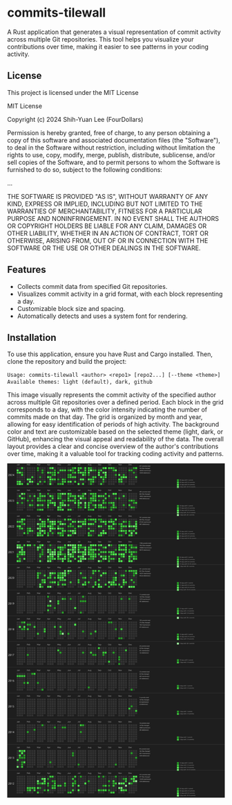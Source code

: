 # commits-tilewall

A Rust application that generates a visual representation of commit activity across multiple Git repositories. This tool helps you visualize your contributions over time, making it easier to see patterns in your coding activity.

## License

This project is licensed under the MIT License

MIT License

Copyright (c) 2024 Shih-Yuan Lee (FourDollars)

Permission is hereby granted, free of charge, to any person obtaining a copy
of this software and associated documentation files (the "Software"), to deal
in the Software without restriction, including without limitation the rights
to use, copy, modify, merge, publish, distribute, sublicense, and/or sell
copies of the Software, and to permit persons to whom the Software is
furnished to do so, subject to the following conditions:

...

THE SOFTWARE IS PROVIDED "AS IS", WITHOUT WARRANTY OF ANY KIND, EXPRESS OR
IMPLIED, INCLUDING BUT NOT LIMITED TO THE WARRANTIES OF MERCHANTABILITY,
FITNESS FOR A PARTICULAR PURPOSE AND NONINFRINGEMENT. IN NO EVENT SHALL THE
AUTHORS OR COPYRIGHT HOLDERS BE LIABLE FOR ANY CLAIM, DAMAGES OR OTHER
LIABILITY, WHETHER IN AN ACTION OF CONTRACT, TORT OR OTHERWISE, ARISING FROM,
OUT OF OR IN CONNECTION WITH THE SOFTWARE OR THE USE OR OTHER DEALINGS IN THE
SOFTWARE.


## Features

- Collects commit data from specified Git repositories.
- Visualizes commit activity in a grid format, with each block representing a day.
- Customizable block size and spacing.
- Automatically detects and uses a system font for rendering.

## Installation

To use this application, ensure you have Rust and Cargo installed. Then, clone the repository and build the project:

```
Usage: commits-tilewall <author> <repo1> [repo2...] [--theme <theme>]
Available themes: light (default), dark, github
```

This image visually represents the commit activity of the specified author across multiple Git repositories over a defined period. Each block in the grid corresponds to a day, with the color intensity indicating the number of commits made on that day. The grid is organized by month and year, allowing for easy identification of periods of high activity. The background color and text are customizable based on the selected theme (light, dark, or GitHub), enhancing the visual appeal and readability of the data. The overall layout provides a clear and concise overview of the author's contributions over time, making it a valuable tool for tracking coding activity and patterns.

![Example Image generated from private repos over 12 years in Canonical](commit_image_Shih-Yuan_Lee.png)
